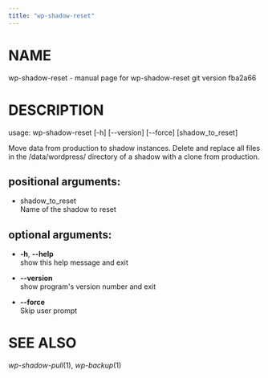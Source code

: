 ```yaml
---
title: "wp-shadow-reset"
---
```



# NAME

wp-shadow-reset - manual page for wp-shadow-reset git version fba2a66

# DESCRIPTION

usage: wp-shadow-reset \[-h\] \[--version\] \[--force\]
\[shadow\_to\_reset\]

Move data from production to shadow instances. Delete and replace all
files in the /data/wordpress/ directory of a shadow with a clone from
production.

## positional arguments:

  - shadow\_to\_reset  
    Name of the shadow to reset

## optional arguments:

  - **-h**, **--help**  
    show this help message and exit

  - **--version**  
    show program's version number and exit

  - **--force**  
    Skip user prompt

# SEE ALSO

*wp-shadow-pull*(1), *wp-backup*(1)
